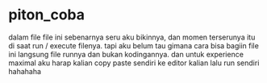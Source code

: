 # piton_coba

dalam file file ini sebenarnya seru aku bikinnya, dan momen terserunya itu di saat run / execute filenya.
tapi aku belum tau gimana cara bisa bagiin file ini langsung file runnya dan bukan kodingannya.
dan untuk experience maximal aku harap kalian copy paste sendiri ke editor kalian lalu run sendiri hahahaha
